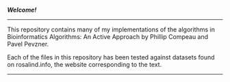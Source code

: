 ***Welcome!***

------------------------------------------------------------------------------------------------------------------------
This repository contains many of my implementations of the algorithms in Bioinformatics Algorithms: An Active Approach by Phillip Compeau and Pavel Pevzner. 

Each of the files in this repository has been tested against datasets found on rosalind.info, the website corresponding to the text.  

------------------------------------------------------------------------------------------------------------------------
